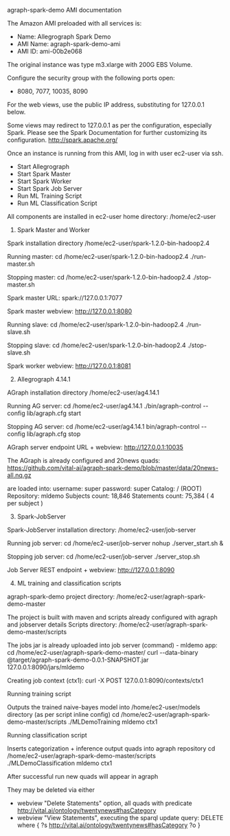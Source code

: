agraph-spark-demo AMI documentation

The Amazon AMI preloaded with all services is:
* Name: Allegrograph Spark Demo
* AMI Name: agraph-spark-demo-ami
* AMI ID: ami-00b2e068

The original instance was type m3.xlarge with 200G EBS Volume.

Configure the security group with the following ports open:
* 8080, 7077, 10035, 8090

For the web views, use the public IP address, substituting for 127.0.0.1 below.

Some views may redirect to 127.0.0.1 as per the configuration, especially Spark.  Please see the Spark Documentation for further customizing its configuration.
<http://spark.apache.org/>
 

Once an instance is running from this AMI, log in with user ec2-user via ssh.

* Start Allegrograph
* Start Spark Master
* Start Spark Worker
* Start Spark Job Server
* Run ML Training Script
* Run ML Classification Script


All components are installed in ec2-user home directory:
        /home/ec2-user

1. Spark Master and Worker

Spark installation directory
        /home/ec2-user/spark-1.2.0-bin-hadoop2.4

Running master:
        cd /home/ec2-user/spark-1.2.0-bin-hadoop2.4
         ./run-master.sh

Stopping master:
         cd /home/ec2-user/spark-1.2.0-bin-hadoop2.4
         ./stop-master.sh


Spark master URL:
spark://127.0.0.1:7077

Spark master webview:
http://127.0.0.1:8080


Running slave:
        cd /home/ec2-user/spark-1.2.0-bin-hadoop2.4
        ./run-slave.sh

Stopping slave:
        cd /home/ec2-user/spark-1.2.0-bin-hadoop2.4
        ./stop-slave.sh

Spark worker webview:
http://127.0.0.1:8081



2. Allegrograph 4.14.1

AGraph installation directory
       /home/ec2-user/ag4.14.1

Running AG server:
        cd /home/ec2-user/ag4.14.1
        ./bin/agraph-control --config lib/agraph.cfg start

Stopping AG server:
        cd /home/ec2-user/ag4.14.1
        bin/agraph-control --config lib/agraph.cfg stop

AGraph server endpoint URL + webview:
        http://127.0.0.1:10035


The AGraph is already configured and 20news quads:
        https://github.com/vital-ai/agraph-spark-demo/blob/master/data/20news-all.nq.gz

are loaded into:
        username: super
        password: super
        Catalog: / (ROOT)
        Repository: mldemo
        Subjects count: 18,846
        Statements count: 75,384 ( 4 per subject )


3. Spark-JobServer

Spark-JobServer installation directory:
        /home/ec2-user/job-server

Running job server:
         cd /home/ec2-user/job-server
         nohup ./server_start.sh &

Stopping job server:
         cd /home/ec2-user/job-server
         ./server_stop.sh



Job Server REST endpoint + webview:
http://127.0.0.1:8090


4. ML training and classification scripts

agraph-spark-demo project directory:
        /home/ec2-user/agraph-spark-demo-master

The project is built with maven and scripts already configured with agraph and jobserver details
Scripts directory:
        /home/ec2-user/agraph-spark-demo-master/scripts

The jobs jar is already uploaded into job server (command) - mldemo app:
         cd /home/ec2-user/agraph-spark-demo-master/
         curl --data-binary @target/agraph-spark-demo-0.0.1-SNAPSHOT.jar  127.0.0.1:8090/jars/mldemo


Creating job context (ctx1):
         curl -X POST 127.0.0.1:8090/contexts/ctx1


Running training script

Outputs the trained naive-bayes model into /home/ec2-user/models directory (as per script inline config)
         cd /home/ec2-user/agraph-spark-demo-master/scripts
         ./MLDemoTraining mldemo ctx1

Running classification script

Inserts categorization + inference output quads into agraph repository
         cd /home/ec2-user/agraph-spark-demo-master/scripts
         ./MLDemoClassification mldemo ctx1


After successful run new quads will appear in agraph

They may be deleted via either 
* webview "Delete Statements" option, all quads with predicate <http://vital.ai/ontology/twentynews#hasCategory>
* webview "View Statements", executing the sparql update query:
          DELETE where { ?s <http://vital.ai/ontology/twentynews#hasCategory> ?o }





